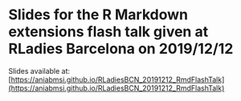 # Slides for the R Markdown extensions flash talk given at RLadies Barcelona on 2019/12/12

Slides available at: [https://aniabmsi.github.io/RLadiesBCN_20191212_RmdFlashTalk](https://aniabmsi.github.io/RLadiesBCN_20191212_RmdFlashTalk)

